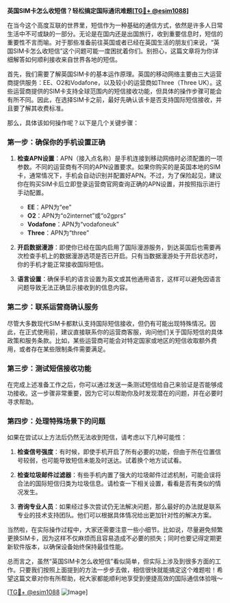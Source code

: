 **英国SIM卡怎么收短信？轻松搞定国际通讯难题[[TG💪+ @esim1088](https://t.me/s/esim1088)]**

在当今这个高度互联的世界里，短信作为一种基础的通信方式，依然是许多人日常生活中不可或缺的一部分。无论是在国内还是出国旅行，收到重要信息时，短信的重要性不言而喻。对于那些准备前往英国或者已经在英国生活的朋友们来说，“英国SIM卡怎么收短信”这个问题可能一度困扰着你们。别担心，这篇文章将为你详细解答如何顺利接收来自世界各地的短信。

首先，我们需要了解英国SIM卡的基本运作原理。英国的移动网络主要由三大运营商提供服务：EE、O2和Vodafone，以及较小的运营商如Three（Three UK）。这些运营商提供的SIM卡支持全球范围内的短信接收功能，但具体的操作步骤可能会有所不同。因此，在选择SIM卡之前，最好先确认该卡是否支持国际短信接收，并且要了解其收费标准。

那么，具体该如何操作呢？以下是几个关键步骤：

### 第一步：确保你的手机设置正确

1. **检查APN设置**：APN（接入点名称）是手机连接到移动网络时必须配置的一项参数。不同的运营商有不同的APN设置要求。如果你购买的是英国本地的SIM卡，通常情况下，手机会自动识别并配置好APN。不过，为了保险起见，建议你在购买SIM卡后立即登录运营商官网查询正确的APN设置，并按照指示进行手动配置。
   
   - **EE**：APN为“ee”
   - **O2**：APN为“o2internet”或“o2gprs”
   - **Vodafone**：APN为“vodafoneuk”
   - **Three**：APN为“three”

2. **开启数据漫游**：即使你已经在国内启用了国际漫游服务，到达英国后也需要再次检查手机上的数据漫游选项是否已开启。只有当数据漫游处于开启状态时，你的手机才能正常接收国际短信。

3. **语言设置**：确保手机的语言设置为英文或其他通用语言，这样可以避免因语言问题导致无法正确显示接收到的信息内容。

### 第二步：联系运营商确认服务

尽管大多数现代SIM卡都默认支持国际短信接收，但仍有可能出现特殊情况。因此，在正式使用前，建议直接联系你的运营商客服，询问他们关于国际短信的具体政策和服务条款。比如，某些运营商可能会对特定国家或地区的短信收取额外费用，或者存在某些限制条件需要满足。

### 第三步：测试短信接收功能

在完成上述准备工作之后，你可以通过发送一条测试短信给自己来验证是否能够成功接收。这一步骤非常重要，因为它可以帮助你及时发现潜在的问题，并在必要时寻求帮助。

### 第四步：处理特殊场景下的问题

如果在尝试以上方法后仍然无法收到短信，请考虑以下几种可能性：

1. **检查信号强度**：有时候，即使手机开启了所有必要的功能，但由于所在位置信号较弱，也可能导致短信未能及时送达。试着换个地方试试看。

2. **检查垃圾邮件过滤器**：有些手机内置了强大的垃圾邮件过滤机制，可能会误将合法的国际短信归类为垃圾信息。请检查一下相关设置，看看是否有类似的情况发生。

3. **咨询专业人员**：如果经过多次尝试仍无法解决问题，那么最好的办法就是联系专业的技术支持团队。他们可以根据具体情况给出更加针对性的解决方案。

当然啦，在实际操作过程中，大家还需要注意一些小细节。比如说，尽量避免频繁更换SIM卡，因为这样不仅麻烦而且容易造成不必要的损失；同时也要记得定期更新软件版本，以确保设备始终保持最佳性能。

总而言之，虽然“英国SIM卡怎么收短信”看似简单，但实际上涉及到很多方面的工作。只要我们按照上面提到的方法一步步去做，相信很快就能搞定这个难题啦！希望这篇文章对你有所帮助，祝大家都能顺利地享受到便捷高效的国际通信体验哦～

[[TG💪+ @esim1088](https://t.me/s/esim1088) ![Image](https://i.postimg.cc/4NQfJmqS/Snipaste-2025-05-13-00-14-12.png)]